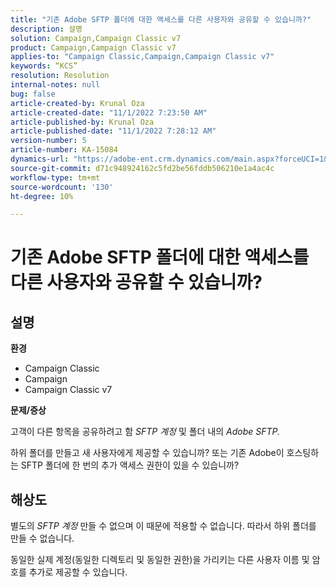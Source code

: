 ```yaml
---
title: "기존 Adobe SFTP 폴더에 대한 액세스를 다른 사용자와 공유할 수 있습니까?"
description: 설명
solution: Campaign,Campaign Classic v7
product: Campaign,Campaign Classic v7
applies-to: "Campaign Classic,Campaign,Campaign Classic v7"
keywords: “KCS”
resolution: Resolution
internal-notes: null
bug: false
article-created-by: Krunal Oza
article-created-date: "11/1/2022 7:23:50 AM"
article-published-by: Krunal Oza
article-published-date: "11/1/2022 7:28:12 AM"
version-number: 5
article-number: KA-15084
dynamics-url: "https://adobe-ent.crm.dynamics.com/main.aspx?forceUCI=1&pagetype=entityrecord&etn=knowledgearticle&id=44323421-b659-ed11-9561-6045bd0067ea"
source-git-commit: d71c948924162c5fd2be56fddb506210e1a4ac4c
workflow-type: tm+mt
source-wordcount: '130'
ht-degree: 10%

---
```


# 기존 Adobe SFTP 폴더에 대한 액세스를 다른 사용자와 공유할 수 있습니까?

## 설명

<b>환경</b>
- Campaign Classic
- Campaign
- Campaign Classic v7





<b>문제/증상</b>


고객이 다른 항목을 공유하려고 함 *SFTP 계정* 및 폴더 내의 *Adobe SFTP.*

하위 폴더를 만들고 새 사용자에게 제공할 수 있습니까? 또는 기존 Adobe이 호스팅하는 SFTP 폴더에 한 번의 추가 액세스 권한이 있을 수 있습니까?




## 해상도


별도의 *SFTP 계정* 만들 수 없으며 이 때문에 적용할 수 없습니다. 따라서 하위 폴더를 만들 수 없습니다.

동일한 실제 계정(동일한 디렉토리 및 동일한 권한)을 가리키는 다른 사용자 이름 및 암호를 추가로 제공할 수 있습니다.

